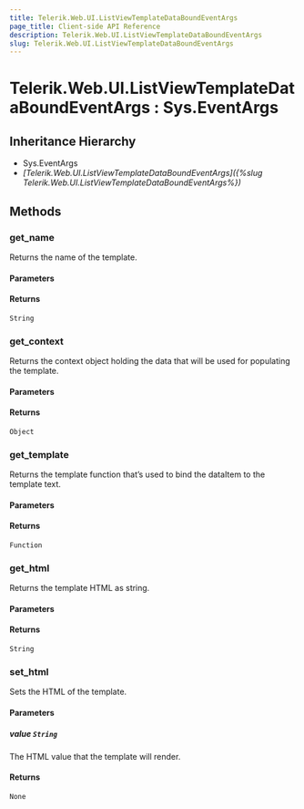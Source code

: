 ```yaml
---
title: Telerik.Web.UI.ListViewTemplateDataBoundEventArgs
page_title: Client-side API Reference
description: Telerik.Web.UI.ListViewTemplateDataBoundEventArgs
slug: Telerik.Web.UI.ListViewTemplateDataBoundEventArgs
---
```


# Telerik.Web.UI.ListViewTemplateDataBoundEventArgs : Sys.EventArgs

## Inheritance Hierarchy

* Sys.EventArgs
* *[Telerik.Web.UI.ListViewTemplateDataBoundEventArgs]({%slug Telerik.Web.UI.ListViewTemplateDataBoundEventArgs%})*

## Methods

### get_name

Returns the name of the template.

#### Parameters

#### Returns

`String`

###  get_context

Returns the context object holding the data that will be used for populating the template.

#### Parameters

#### Returns

`Object`

### get_template

Returns the template function that’s used to bind the dataItem to the template text.

#### Parameters

#### Returns

`Function`

### get_html

Returns the template HTML as string.

#### Parameters

#### Returns

`String`

### set_html

Sets the HTML of the template.

#### Parameters

##### value `String`

The HTML value that the template will render.

#### Returns

`None`
